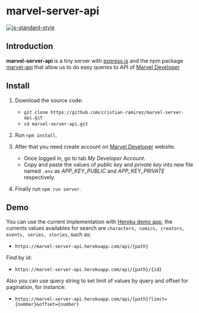 # marvel-server-api

[![js-standard-style](https://img.shields.io/badge/code%20style-standard-brightgreen.svg)](http://standardjs.com)

## Introduction
**marvel-server-api** is a tiny server with [express.js](https://expressjs.com/) and the npm package [marvel-api](https://github.com/fiveisprime/marvel-api) that allow us to do easy queries to API of [Marvel Developer]

## Install
1. Download the source code:
   * `git clone https://github.com/cristian-ramirez/marvel-server-api.git`
   * `cd marvel-server-api.git`

2. Run `npm install`.

3. After that you need create account on [Marvel Developer] website.
   * Once logged in, go to tab _My Developer Account_.
   * Copy and paste the values of _public key_ and _private key_ into new file named `.env` as _APP_KEY_PUBLIC_ and _APP_KEY_PRIVATE_ respectively.
   
4. Finally run `npm run server`.

## Demo
You can use the current implementation with [Heroku demo app](https://marvel-server-api.herokuapp.com), the currents values availables for search are `characters, comics, creators, events, series, stories`, such as:
   * `https://marvel-server-api.herokuapp.com/api/{path}`

Find by id:
   * `https://marvel-server-api.herokuapp.com/api/{path}/{id}`

Also you can use query string to set limit of values by query and offset for pagination, for instance:
   * `https://marvel-server-api.herokuapp.com/api/{path}?limit={number}&offset={number}`

[Marvel Developer]: https://developer.marvel.com
